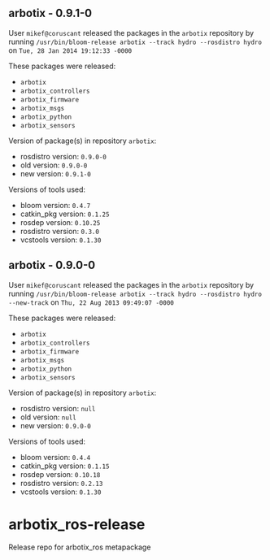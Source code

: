 ## arbotix - 0.9.1-0

User `mikef@coruscant` released the packages in the `arbotix` repository by running `/usr/bin/bloom-release arbotix --track hydro --rosdistro hydro` on `Tue, 28 Jan 2014 19:12:33 -0000`

These packages were released:
- `arbotix`
- `arbotix_controllers`
- `arbotix_firmware`
- `arbotix_msgs`
- `arbotix_python`
- `arbotix_sensors`

Version of package(s) in repository `arbotix`:
- rosdistro version: `0.9.0-0`
- old version: `0.9.0-0`
- new version: `0.9.1-0`

Versions of tools used:
- bloom version: `0.4.7`
- catkin_pkg version: `0.1.25`
- rosdep version: `0.10.25`
- rosdistro version: `0.3.0`
- vcstools version: `0.1.30`


## arbotix - 0.9.0-0

User `mikef@coruscant` released the packages in the `arbotix` repository by running `/usr/bin/bloom-release arbotix --track hydro --rosdistro hydro --new-track` on `Thu, 22 Aug 2013 09:49:07 -0000`

These packages were released:
- `arbotix`
- `arbotix_controllers`
- `arbotix_firmware`
- `arbotix_msgs`
- `arbotix_python`
- `arbotix_sensors`

Version of package(s) in repository `arbotix`:
- rosdistro version: `null`
- old version: `null`
- new version: `0.9.0-0`

Versions of tools used:
- bloom version: `0.4.4`
- catkin_pkg version: `0.1.15`
- rosdep version: `0.10.18`
- rosdistro version: `0.2.13`
- vcstools version: `0.1.30`


arbotix_ros-release
===================

Release repo for arbotix_ros metapackage
